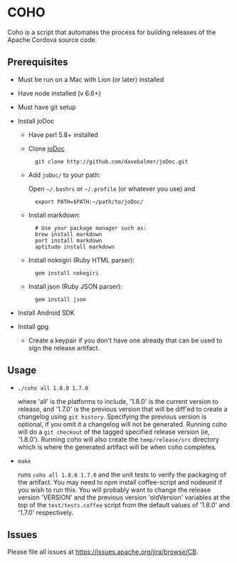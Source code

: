 COHO
=======

Coho is a script that automates the process for building releases of the Apache Cordova source code.

Prerequisites
-------------
 - Must be run on a Mac with Lion (or later) installed
 - Have node installed (v 6.6+)
 - Must have git setup
 - Install joDoc
	- Have perl 5.8+ installed
	- Clone [joDoc](http://github.com/davebalmer/jodoc)

	        git clone http://github.com/davebalmer/joDoc.git

	- Add `joDoc/` to your path:

	  Open `~/.bashrc` or `~/.profile` (or whatever you use) and

	        export PATH=$PATH:~/path/to/joDoc/

	- Install markdown:

	        # Use your package manager such as:
	        brew install markdown
	        port install markdown
	        aptitude install markdown

	- Install nokogiri (Ruby HTML parser):

	        gem install nokogiri

	- Install json (Ruby JSON parser):

	        gem install json
 - Install Android SDK
 - Install gpg

	- Create a keypair if you don't have one already that can be used to 
	sign the release artifact.

Usage
-----
*	`./coho all 1.8.0 1.7.0`

	where 'all' is the platforms to include, '1.8.0' is the current version
        to release, and '1.7.0' is the previous version that will be diff'ed to
	create a changelog using `git history`. Specifying the previous version
	is optional, if you omit it a changelog will not be generated.
	Running coho will do a `git checkout` of the tagged
	specified release version (ie, '1.8.0'). Running coho will also create
	the `temp/release/src` directory which is where the generated artifact
	will be when coho completes.
	
*	`make`

	runs `coho all 1.8.0 1.7.0` and the unit tests to verify the
	packaging of the artifact. You may need to
	npm install coffee-script and nodeunit if you wish to run this. You 
	will probably want to change the release version 'VERSION' and the 		previous version 'oldVersion' variables at the top of the 
	`test/tests.coffee` script from the default values of '1.8.0' and
	'1.7.0' respectively.

Issues
------

Please file all issues at <https://issues.apache.org/jira/browse/CB>.
